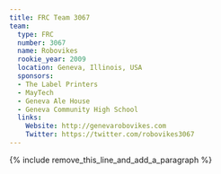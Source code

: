 ```yaml
---
title: FRC Team 3067
team:
  type: FRC
  number: 3067
  name: Robovikes
  rookie_year: 2009
  location: Geneva, Illinois, USA
  sponsors:
  - The Label Printers
  - MayTech
  - Geneva Ale House
  - Geneva Community High School
  links:
    Website: http://genevarobovikes.com
    Twitter: https://twitter.com/robovikes3067
---
```


{% include remove_this_line_and_add_a_paragraph %}